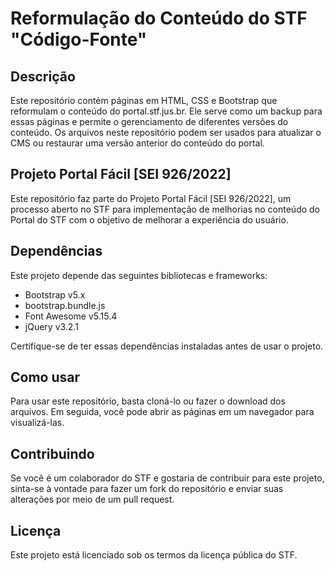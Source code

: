 # Reformulação do Conteúdo do STF "Código-Fonte"

## Descrição

Este repositório contém páginas em HTML, CSS e Bootstrap que reformulam o conteúdo do portal.stf.jus.br. Ele serve como um backup para essas páginas e permite o gerenciamento de diferentes versões do conteúdo. Os arquivos neste repositório podem ser usados para atualizar o CMS ou restaurar uma versão anterior do conteúdo do portal.

## Projeto Portal Fácil [SEI 926/2022]

Este repositório faz parte do Projeto Portal Fácil [SEI 926/2022], um processo aberto no STF para implementação de melhorias no conteúdo do Portal do STF com o objetivo de melhorar a experiência do usuário.

## Dependências

Este projeto depende das seguintes bibliotecas e frameworks:

- Bootstrap v5.x
- bootstrap.bundle.js
- Font Awesome v5.15.4
- jQuery v3.2.1

Certifique-se de ter essas dependências instaladas antes de usar o projeto.

## Como usar

Para usar este repositório, basta cloná-lo ou fazer o download dos arquivos. Em seguida, você pode abrir as páginas em um navegador para visualizá-las.

## Contribuindo

Se você é um colaborador do STF e gostaria de contribuir para este projeto, sinta-se à vontade para fazer um fork do repositório e enviar suas alterações por meio de um pull request.

## Licença

Este projeto está licenciado sob os termos da licença pública do STF.
